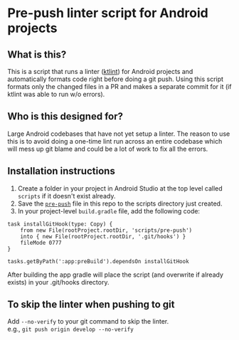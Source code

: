 # Pre-push linter script for Android projects

## What is this?
This is a script that runs a linter ([ktlint](https://pinterest.github.io/ktlint/latest/)) for Android projects and automatically formats code right before doing a git push.
Using this script formats only the changed files in a PR and makes a separate commit for it (if ktlint was able to run w/o errors).

## Who is this designed for?
Large Android codebases that have not yet setup a linter. The reason to use this is to avoid doing a one-time lint run across an entire codebase which will mess up git blame and could be a lot of work to fix all the errors.

## Installation instructions
1. Create a folder in your project in Android Studio at the top level called `scripts` if it doesn't exist already.
2. Save the [`pre-push`](https://github.com/adamc01/pre-push-linter/blob/main/pre-push) file in this repo to the scripts directory just created.
3. In your project-level `build.gradle` file, add the following code:
```
task installGitHook(type: Copy) {
    from new File(rootProject.rootDir, 'scripts/pre-push')
    into { new File(rootProject.rootDir, '.git/hooks') }
    fileMode 0777
}

tasks.getByPath(':app:preBuild').dependsOn installGitHook
```
After building the app gradle will place the script (and overwrite if already exists) in your .git/hooks directory.

## To skip the linter when pushing to git
Add `--no-verify` to your git command to skip the linter.  
e.g., `git push origin develop --no-verify`
